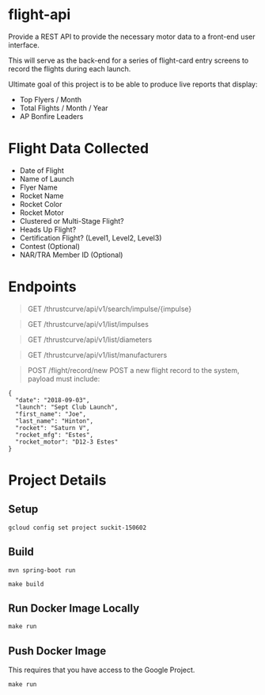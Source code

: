 # flight-api

Provide a REST API to provide the necessary motor data to a front-end user interface.

This will serve as the back-end for a series of flight-card entry screens to record the flights during each launch.

Ultimate goal of this project is to be able to produce live reports that display:
 - Top Flyers / Month
 - Total Flights / Month / Year
 - AP Bonfire Leaders

# Flight Data Collected

 - Date of Flight
 - Name of Launch
 - Flyer Name
 - Rocket Name
 - Rocket Color
 - Rocket Motor
 - Clustered or Multi-Stage Flight?
 - Heads Up Flight?
 - Certification Flight? (Level1, Level2, Level3)
 - Contest (Optional)
 - NAR/TRA Member ID (Optional)

# Endpoints

> GET /thrustcurve/api/v1/search/impulse/{impulse}

> GET /thrustcurve/api/v1/list/impulses

> GET /thrustcurve/api/v1/list/diameters

> GET /thrustcurve/api/v1/list/manufacturers

> POST /flight/record/new
POST a new flight record to the system, payload must include:

```
{
  "date": "2018-09-03",
  "launch": "Sept Club Launch",
  "first_name": "Joe",
  "last_name": "Hinton",
  "rocket": "Saturn V",
  "rocket_mfg": "Estes",
  "rocket_motor": "D12-3 Estes"
}
```

# Project Details

## Setup

```
gcloud config set project suckit-150602
```

## Build 

```mvn spring-boot run```

```make build```

## Run Docker Image Locally 

```make run```

## Push Docker Image
This requires that you have access to the Google Project.

```make run```
